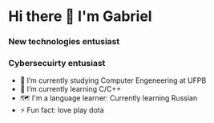<h1> Hi there 👋 I'm Gabriel</h1>

<h3>New technologies entusiast</h3>
<h3> Cybersecuirty entusiast</h3>

- 🔭 I’m currently studying  Computer Engeneering at UFPB
- 🌱 I’m currently learning C/C++
- 🗺️ I'm a language learner: Currently learning Russian
- ⚡ Fun fact: love play dota 

